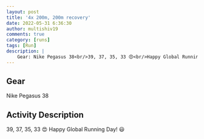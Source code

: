 ```yaml
---
layout: post
title: '4x 200m, 200m recovery'
date: 2022-05-31 6:36:30
author: multishiv19
comments: true
category: [runs]
tags: [Run]
description: |
    Gear: Nike Pegasus 38<br/>39, 37, 35, 33 😍<br/>Happy Global Running Day! 😃 
---
```


## Gear
Nike Pegasus 38

## Activity Description
39, 37, 35, 33 😍
Happy Global Running Day! 😃 


<div width='100%' class='strava-embed-placeholder' data-embed-type='activity' data-embed-id='7233601833'></div>
<script src='https://strava-embeds.com/embed.js'></script>
